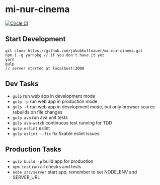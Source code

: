 # mi-nur-cinema

[![Circle CI](https://img.shields.io/circleci/project/jakubkottnauer/mi-nur-cinema/master.svg)](https://circleci.com/gh/jakubkottnauer/mi-nur-cinema)

## Start Development
```
git clone https://github.com/jakubkottnauer/mi-nur-cinema.git
npm i -g yarnpkg // if you don't have it yet
yarn
gulp
// server started at localhost:3000
```

## Dev Tasks

- `gulp` run web app in development mode
- `gulp -p` run web app in production mode
- `gulp -f` run web app in development mode, but only browser source rebuilds on file changes
- `gulp ava` run ava unit tests
- `gulp ava-watch` continuous test running for TDD
- `gulp eslint` eslint
- `gulp eslint --fix` fix fixable eslint issues

## Production Tasks

- `gulp build -p` build app for production
- `npm test` run all checks and tests
- `node src/server` start app, remember to set NODE_ENV and SERVER_URL
